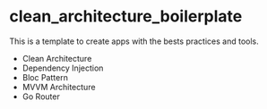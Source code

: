 # clean_architecture_boilerplate

This is a template to create apps with the bests practices and tools.
* Clean Architecture
* Dependency Injection
* Bloc Pattern
* MVVM Architecture
* Go Router

